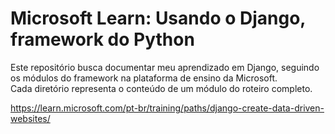# Microsoft Learn: Usando o Django, framework do Python

Este repositório busca documentar meu aprendizado em Django, seguindo os módulos do framework na plataforma de ensino da Microsoft. </br>
Cada diretório representa o conteúdo de um módulo do roteiro completo.

https://learn.microsoft.com/pt-br/training/paths/django-create-data-driven-websites/